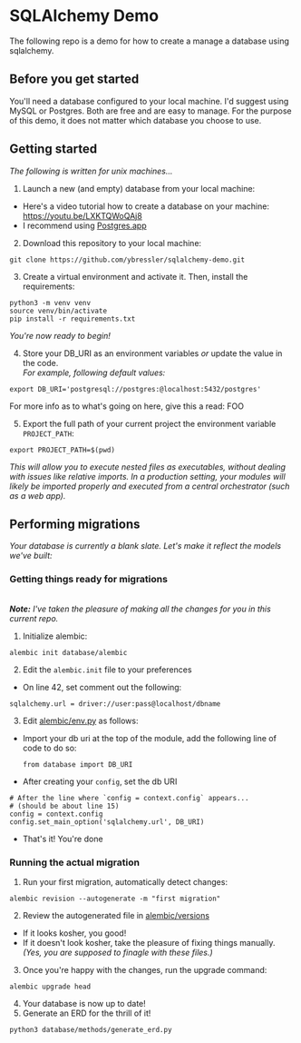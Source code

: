 # SQLAlchemy Demo
The following repo is a demo for how to create a manage a database using sqlalchemy.

## Before you get started
You'll need a database configured to your local machine. I'd suggest using MySQL or Postgres.
Both are free and are easy to manage. For the purpose of this demo, it does not matter
which database you choose to use.

## Getting started
_The following is written for unix machines..._
1. Launch a new (and empty) database from your local machine:
* Here's a video tutorial how to create a database on your machine: https://youtu.be/LXKTQWoQAj8
* I recommend using [Postgres.app](https://postgresapp.com/)


2. Download this repository to your local machine:
```
git clone https://github.com/ybressler/sqlalchemy-demo.git
```

3. Create a virtual environment and activate it. Then, install the requirements:
```
python3 -m venv venv
source venv/bin/activate
pip install -r requirements.txt
```
_You're now ready to begin!_

4. Store your DB_URI as an environment variables _or_ update the value in the code.
<br>_For example, following default values:_
```
export DB_URI='postgresql://postgres:@localhost:5432/postgres'
```
For more info as to what's going on here, give this a read: FOO


5. Export the full path of your current project the environment variable `PROJECT_PATH`:
```
export PROJECT_PATH=$(pwd)
```
_This will allow you to execute nested files as executables, without dealing with
issues like relative imports. In a production setting, your modules will likely be
imported properly and executed from a central orchestrator (such as a web app)._

## Performing migrations
_Your database is currently a blank slate. Let's make it reflect the models we've built:_

### Getting things ready for migrations
<br>_**Note:** I've taken the pleasure of making all the changes for you in this current repo._
1. Initialize alembic:
```
alembic init database/alembic
```
2. Edit the `alembic.init` file to your preferences
* On line 42, set comment out the following:
```
sqlalchemy.url = driver://user:pass@localhost/dbname
```

3. Edit [alembic/env.py](database/alembic/env.py) as follows:
* Import your db uri at the top of the module, add the following line of code to do so:
  ```
  from database import DB_URI
  ```
* After creating your `config`, set the db URI
```
# After the line where `config = context.config` appears...
# (should be about line 15)
config = context.config
config.set_main_option('sqlalchemy.url', DB_URI)
```
* That's it! You're done

### Running the actual migration
1. Run your first migration, automatically detect changes:
```
alembic revision --autogenerate -m "first migration"
```
2. Review the autogenerated file in [alembic/versions](database/alembic/versions)
* If it looks kosher, you good!
* If it doesn't look kosher, take the pleasure of fixing things manually. _(Yes, you are supposed to finagle with these files.)_
3. Once you're happy with the changes, run the upgrade command:
```
alembic upgrade head
```
4. Your database is now up to date!
5. Generate an ERD for the thrill of it!
```
python3 database/methods/generate_erd.py
```
